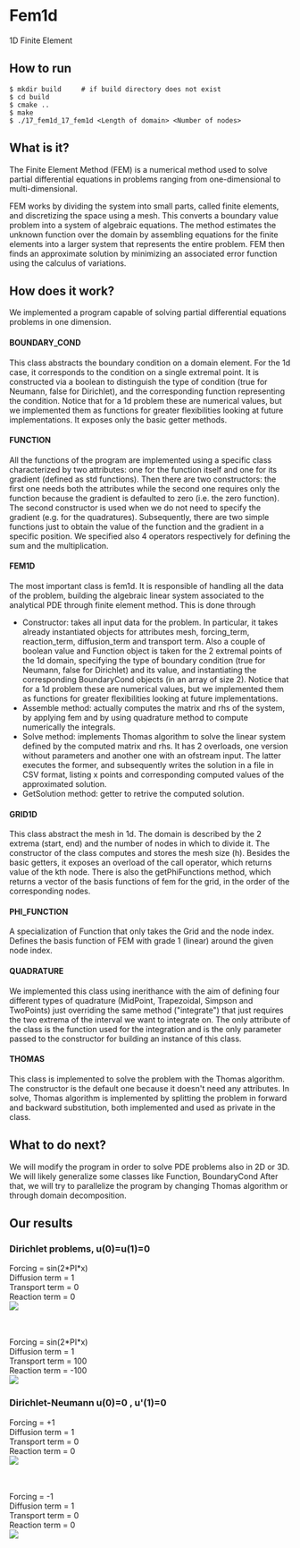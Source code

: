 # Fem1d
1D Finite Element

## How to run

```
$ mkdir build     # if build directory does not exist
$ cd build
$ cmake ..
$ make 
$ ./17_fem1d_17_fem1d <Length of domain> <Number of nodes>
```

## What is it?

The Finite Element Method (FEM) is a numerical method used to solve partial differential equations in problems ranging from one-dimensional to multi-dimensional. 

FEM works by dividing the system into small parts, called finite elements, and discretizing the space using a mesh. This converts a boundary value problem into a system of algebraic equations. The method estimates the unknown function over the domain by assembling equations for the finite elements into a larger system that represents the entire problem. FEM then finds an approximate solution by minimizing an associated error function using the calculus of variations.


## How does it work?

We implemented a program capable of solving partial differential equations problems in one dimension.

#### BOUNDARY_COND 

This class abstracts the boundary condition on a domain element. For the 1d case, it corresponds to the condition on a single extremal point. It is constructed via a boolean to distinguish the type of condition (true for Neumann, false for Dirichlet), and the corresponding function representing the condition. Notice that for a 1d problem these are numerical values, but we implemented them as functions for greater flexibilities looking at future implementations.
It exposes only the basic getter methods.

#### FUNCTION
All the functions of the program are implemented using a specific class characterized by two attributes: one for the function itself and one for its gradient (defined as std functions). Then there are two constructors: the first one needs both the attributes while the second one requires only the function because the gradient is defaulted to zero (i.e. the zero function). The second constructor is used when we do not need to specify the gradient (e.g. for the quadratures). Subsequently, there are two simple functions just to obtain the value of the function and the gradient in a specific position. We specified also 4 operators respectively for defining the sum and the multiplication.

#### FEM1D 
The most important class is fem1d. It is responsible of handling all the data of the problem, building the algebraic linear system associated to the analytical PDE through finite element method. This is done through
<ul>
    <li>Constructor: takes all input data for the problem.
    In particular, it takes already instantiated objects for attributes mesh, forcing_term, reaction_term, diffusion_term and transport term. Also a couple of boolean value and Function object is taken for the 2 extremal points of the 1d domain, specifying the type of boundary condition (true for Neumann, false for Dirichlet) and its value, and instantiating the corresponding BoundaryCond objects (in an array of size 2). Notice that for a 1d problem these are numerical values, but we implemented them as functions for greater flexibilities looking at future implementations.</li>
    <li>Assemble method: actually computes the matrix and rhs of the system, by applying fem and by using quadrature method to compute numerically the integrals.</li>
    <li>Solve method: implements Thomas algorithm to solve the linear system defined by the computed matrix and rhs.
    It has 2 overloads, one version without parameters and another one with an ofstream input. The latter executes the former, and subsequently writes the solution in a file in CSV format, listing x points and corresponding computed values of the approximated solution.</li>
    <li>GetSolution method: getter to retrive the computed solution.</li>
</ul>


#### GRID1D 
This class abstract the mesh in 1d. The domain is described by the 2 extrema (start, end) and the number of nodes in which to divide it. The constructor of the class computes and stores the mesh size (h).
Besides the basic getters, it exposes an overload of the call operator, which returns value of the kth node.
There is also the getPhiFunctions method, which returns a vector of the basis functions of fem for the grid, in the order of the corresponding nodes.

#### PHI_FUNCTION
A specialization of Function that only takes the Grid and the node index. 
Defines the basis function of FEM with grade 1 (linear) around the given node index. 

#### QUADRATURE
We implemented this class using inerithance with the aim of defining four different types of quadrature (MidPoint, Trapezoidal, Simpson and TwoPoints) just overriding the same method ("integrate") that just requires the two extrema of the interval we want to integrate on. The only attribute of the class is the function used for the integration and is the only parameter passed to the constructor for building an instance of this class.

#### THOMAS
This class is implemented to solve the problem with the Thomas algorithm. The constructor is the default one because it doesn't need any attributes.
In solve, Thomas algorithm is implemented by splitting the problem in forward and backward substitution, both implemented and used as private in the class.

## What to do next?

We will modify the program in order to solve PDE problems also in  2D or 3D. We will likely generalize some classes like Function, BoundaryCond
After that, we will try to parallelize the program by changing Thomas algorithm or through domain decomposition.

## Our results 
### Dirichlet problems, u(0)=u(1)=0
Forcing = sin(2\*PI\*x) <br>
Diffusion term = 1 <br>
Transport term = 0 <br>
Reaction term = 0 <br>
<img src="./imgs/Sin2PIX_zero_transport-reaction.jpg">

<br><br>
Forcing = sin(2\*PI\*x) <br>
Diffusion term = 1 <br>
Transport term = 100 <br>
Reaction term = -100 <br>
<img src="./imgs/Sin2PIX_high_transport-reaction.jpg">

### Dirichlet-Neumann u(0)=0 , u'(1)=0
Forcing = +1 <br>
Diffusion term = 1 <br>
Transport term = 0 <br>
Reaction term = 0 <br>
<img src="./imgs/Neumann_forcing1.png">

<br><br>
Forcing = -1 <br>
Diffusion term = 1 <br>
Transport term = 0 <br>
Reaction term = 0 <br>
<img src="./imgs/Neumann_forcing-1.png">
